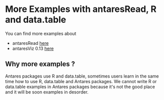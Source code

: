 # More Examples with antaresRead, R and data.table 

You can find more examples about 

- antaresRead [here](http://htmlpreview.github.io/?https://github.com/rte-antares-rpackage/antaresME/blob/master/antaresReadME.html)
- antaresViz 0.13 [here](https://github.com/rte-antares-rpackage/antaresME/blob/master/antaresViz-0.13.Rmd)


## Why more examples ? 

Antares packages use R and data.table, sometimes users learn in the same time how to use R, data.table and Antares packages. We cannot write R or data.table examples in Antares packages because it's not the good place and it will be soon examples in desorder. 
